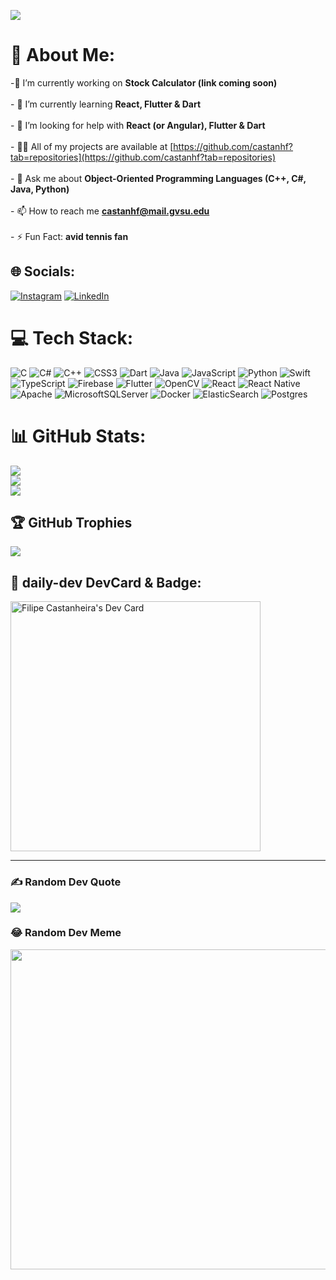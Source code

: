 [![](https://visitcount.itsvg.in/api?id=castanhf&icon=8&color=3)](https://visitcount.itsvg.in)
# 💫 About Me:
 -🔭 I’m currently working on **Stock Calculator (link coming soon)**<br><br>- 🌱 I’m currently learning **React, Flutter & Dart**<br><br>- 🤝 I’m looking for help with **React (or Angular), Flutter & Dart**<br><br>- 👨‍💻 All of my projects are available at [https://github.com/castanhf?tab=repositories](https://github.com/castanhf?tab=repositories)<br><br>- 💬 Ask me about **Object-Oriented Programming Languages (C++, C#, Java, Python)**<br><br>- 📫 How to reach me **castanhf@mail.gvsu.edu**<br><br>- ⚡ Fun Fact: **avid tennis fan**


## 🌐 Socials:
[![Instagram](https://img.shields.io/badge/Instagram-%23E4405F.svg?logo=Instagram&logoColor=white)](https://instagram.com/filcastanheira) [![LinkedIn](https://img.shields.io/badge/LinkedIn-%230077B5.svg?logo=linkedin&logoColor=white)](https://linkedin.com/in/castanhf) 

# 💻 Tech Stack:
![C](https://img.shields.io/badge/c-%2300599C.svg?style=flat&logo=c&logoColor=white) ![C#](https://img.shields.io/badge/c%23-%23239120.svg?style=flat&logo=c-sharp&logoColor=white) ![C++](https://img.shields.io/badge/c++-%2300599C.svg?style=flat&logo=c%2B%2B&logoColor=white) ![CSS3](https://img.shields.io/badge/css3-%231572B6.svg?style=flat&logo=css3&logoColor=white) ![Dart](https://img.shields.io/badge/dart-%230175C2.svg?style=flat&logo=dart&logoColor=white) ![Java](https://img.shields.io/badge/java-%23ED8B00.svg?style=flat&logo=java&logoColor=white) ![JavaScript](https://img.shields.io/badge/javascript-%23323330.svg?style=flat&logo=javascript&logoColor=%23F7DF1E) ![Python](https://img.shields.io/badge/python-3670A0?style=flat&logo=python&logoColor=ffdd54) ![Swift](https://img.shields.io/badge/swift-F54A2A?style=flat&logo=swift&logoColor=white) ![TypeScript](https://img.shields.io/badge/typescript-%23007ACC.svg?style=flat&logo=typescript&logoColor=white) ![Firebase](https://img.shields.io/badge/firebase-%23039BE5.svg?style=flat&logo=firebase) ![Flutter](https://img.shields.io/badge/Flutter-%2302569B.svg?style=flat&logo=Flutter&logoColor=white) ![OpenCV](https://img.shields.io/badge/opencv-%23white.svg?style=flat&logo=opencv&logoColor=white) ![React](https://img.shields.io/badge/react-%2320232a.svg?style=flat&logo=react&logoColor=%2361DAFB) ![React Native](https://img.shields.io/badge/react_native-%2320232a.svg?style=flat&logo=react&logoColor=%2361DAFB) ![Apache](https://img.shields.io/badge/apache-%23D42029.svg?style=flat&logo=apache&logoColor=white) ![MicrosoftSQLServer](https://img.shields.io/badge/Microsoft%20SQL%20Sever-CC2927?style=flat&logo=microsoft%20sql%20server&logoColor=white) ![Docker](https://img.shields.io/badge/docker-%230db7ed.svg?style=flat&logo=docker&logoColor=white) ![ElasticSearch](https://img.shields.io/badge/-ElasticSearch-005571?style=flat&logo=elasticsearch) ![Postgres](https://img.shields.io/badge/postgres-%23316192.svg?style=flat&logo=postgresql&logoColor=white)
# 📊 GitHub Stats:
![](https://github-readme-stats.vercel.app/api?username=castanhf&theme=vue-dark&hide_border=false&include_all_commits=false&count_private=true)<br/>
![](https://github-readme-streak-stats.herokuapp.com/?user=castanhf&theme=vue-dark&hide_border=false)<br/>
![](https://github-readme-stats.vercel.app/api/top-langs/?username=castanhf&theme=vue-dark&hide_border=false&include_all_commits=false&count_private=true&layout=compact)

## 🏆 GitHub Trophies
![](https://github-profile-trophy.vercel.app/?username=castanhf&theme=discord&no-frame=false&no-bg=true&margin-w=4)

## 📰 daily-dev DevCard & Badge:
<p align="left"> <a href="https://app.daily.dev/castanhf"><img src="https://api.daily.dev/devcards/77b25433807741f1848a3b710624ed5e.png?r=uyg" width="400" alt="Filipe Castanheira's Dev Card"/></a> </p>

---
### ✍️ Random Dev Quote
![](https://quotes-github-readme.vercel.app/api?type=horizontal&theme=dark)

### 😂 Random Dev Meme
<img src="https://random-memer.herokuapp.com/" width="512px"/>



